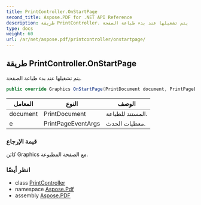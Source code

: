 ```yaml
---
title: PrintController.OnStartPage
second_title: Aspose.PDF for .NET API Reference
description: طريقة PrintController. يتم تشغيلها عند بدء طباعة الصفحة
type: docs
weight: 60
url: /ar/net/aspose.pdf/printcontroller/onstartpage/
---
```

## طريقة PrintController.OnStartPage

يتم تشغيلها عند بدء طباعة الصفحة.

```csharp
public override Graphics OnStartPage(PrintDocument document, PrintPageEventArgs e)
```

| المعامل | النوع | الوصف |
| --- | --- | --- |
| document | PrintDocument | المستند للطباعة. |
| e | PrintPageEventArgs | معطيات الحدث. |

### قيمة الإرجاع

كائن Graphics مع الصفحة المطبوعة.

### انظر أيضًا

* class [PrintController](../)
* namespace [Aspose.Pdf](../../../aspose.pdf/)
* assembly [Aspose.PDF](../../../)
